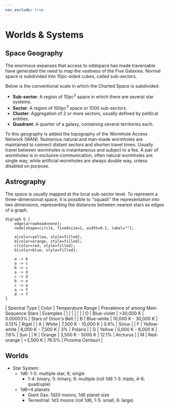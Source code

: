 ```yaml
---
nav_exclude: true 
---
```


# Worlds & Systems

## Space Geography 

The enormous expanses that access to oddspace has made traversable have generated the need to map the vastness of the Five Galaxies. 
Normal space is subdivided into 10pc-sided cubes, called sub-sectors. 

Below is the conventional scale in which the Charted Space is subdivided:
- **Sub-sector**: A region of 10pc<sup>3</sup> space in which there are several star systems.
- **Sector**: A region of 100pc<sup>3</sup> space or 1000 sub-sectors. 
- **Cluster**: Aggregation of 2 or more sectors, usually defined by political entities.
- **Quadrant**: A quarter of a galaxy, containing several territories each.

To this geography is added the topography of the Wormhole Access Network (WAN). Numerous natural and man-made wormholes are maintained to connect distant sectors and shorten travel times. Usually travel between wormholes is instantaneous and subject to a fee. A pair of wormholes is in exclusive communication, often natural wormholes are single way, while artificial wormholes are always double way, unless disabled on purpose.

## Astrography

The space is usually mapped at the local sub-sector level.  To represent a three-dimensional space, it is possible to "squash" the representation into two dimensions, representing the distances between nearest stars as edges of a graph.

```graphviz
digraph G {
    edge[arrowhead=none];
    node[shape=circle, fixedsize=1, width=0.1, label=""];
    
    a[color=yellow, style=filled];
    b[color=orange, style=filled];  
    c[color=red, style=filled];
    b[color=blue, style=filled];  
    
    a -> b 
    a -> c
    b -> c
    a -> d
    c -> d
    b -> e
    c -> e
    a -> f
    d -> f
}
```
| Spectral Type | Color        | Temperature Range   | Prevalence of among Main Sequence Stars | Examples              |
|               |              |                     |                                         |                       |
| O             | Blue-violet  | >30,000 K           | 0.00003%                                | Stars of Orion's Belt |
| B             | Blue-white   | 10,000 K - 30,000 K | 0.13%                                   | Rigel                 |
| A             | White        | 7,500 K - 10,000 K  | 0.6%                                    | Sirius                |
| F             | Yellow-white | 6,000 K - 7,500 K   | 3%                                      | Polaris               |
| G             | Yellow       | 5,000 K - 6,000 K   | 7.6%                                    | Sun                   |
| K             | Orange       | 3,500 K - 5000 K    | 12.1%                                   | Arcturus              |
| M             | Red-orange   | <3,500 K            | 76.5%                                   | Proxima Centauri      |


## Worlds

- Star System: 
  - 1d6: 1-5: multiple star, 6; single
    - 1-4: binary, 5: trinary, 6: multiple (roll 1d6 1-3: triple, 4-6: quadruple)
  - 1d6+4 planets
    - Giant Gas: 1d20 moons, 1d6 planet size
    - Terrestrial: 1d3 moons (roll 1d6, 1-5: small, 6: large)